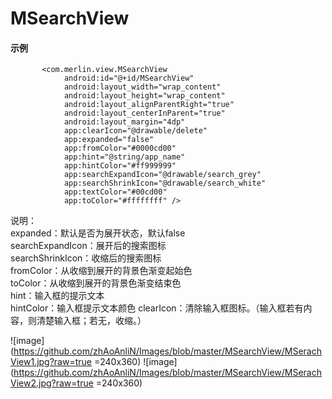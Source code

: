 # MSearchView

#### 示例

```
       <com.merlin.view.MSearchView
            android:id="@+id/MSearchView"
            android:layout_width="wrap_content"
            android:layout_height="wrap_content"
            android:layout_alignParentRight="true"
            android:layout_centerInParent="true"
            android:layout_margin="4dp"
            app:clearIcon="@drawable/delete"
            app:expanded="false"
            app:fromColor="#0000cd00"
            app:hint="@string/app_name"
            app:hintColor="#ff999999"
            app:searchExpandIcon="@drawable/search_grey"
            app:searchShrinkIcon="@drawable/search_white"
            app:textColor="#00cd00"
            app:toColor="#ffffffff" />
```
说明：
<br>expanded：默认是否为展开状态，默认false
<br>searchExpandIcon：展开后的搜索图标
<br>searchShrinkIcon：收缩后的搜索图标
<br>fromColor：从收缩到展开的背景色渐变起始色
<br>toColor：从收缩到展开的背景色渐变结束色
<br>hint：输入框的提示文本
<br>hintColor：输入框提示文本颜色
clearIcon：清除输入框图标。（输入框若有内容，则清楚输入框；若无，收缩。）


![image](https://github.com/zhAoAnliN/Images/blob/master/MSearchView/MSerachView1.jpg?raw=true =240x360)
![image](https://github.com/zhAoAnliN/Images/blob/master/MSearchView/MSerachView2.jpg?raw=true =240x360)